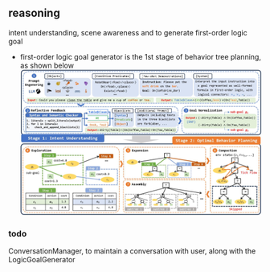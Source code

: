 ## reasoning
intent understanding, scene awareness and to generate first-order logic goal

- first-order logic goal generator is the 1st stage of behavior tree planning, as shown below
![!\[btpg\](../planning/docs/btpg.jpeg)](../../docs/assets/btpg.jpeg)

### todo
ConversationManager, to maintain a conversation with user, along with the LogicGoalGenerator